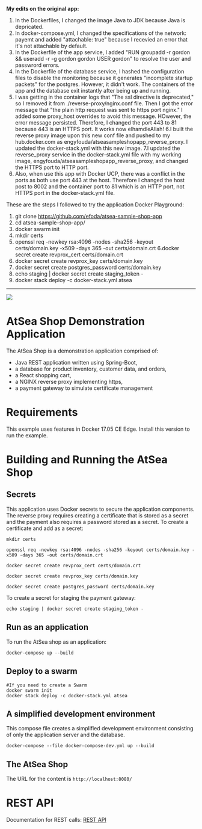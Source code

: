 **My edits on the original app:**
1. In the Dockerfiles, I changed the image Java to JDK because Java is depricated.
2. In docker-compose.yml, I changed the specifications of the network: payemt and added "attachable: true" because I recevied an error that it's not attachable by default.
3. In the Dockerfile of the app service, I added "RUN groupadd -r gordon && useradd -r -g gordon gordon
USER gordon" to resolve the user and passwrord errors.
4. In the Dockerfile of the database service, I hashed the configuration files to disable the monitoring because it generates "incomplete startup packets" for the postgres. However, it didn't work. The containers of the app and the database exit instantly after being up and running.
5. I was getting in the container logs that "The ssl directive is deprecated," so I removed it from ./reverse-proxy/nginx.conf file.
Then I got the error message that "the plain http request was sent to https port nginx."
I added some proxy_host overrides to avoid this message. HOwever, the error message persisted.
Therefore, I changed the port 443 to 81 because 443 is an HTTPS port. It works now elhamdleAllah!
6.I built the reverse proxy image upon this new conf file and pushed to my hub.docker.com as engyfouda/atseasampleshopapp_reverse_proxy.
I updated the docker-stack.yml with this new image.
7.I updated the reverse_proxy service in the docker-stack.yml file with my working image, engyfouda/atseasampleshopapp_reverse_proxy, and changed the HTTPS port to HTTP port.
8. Also, when use this app with Docker UCP, there was a conflict in the ports as both use port 443 at the host. Therefore I changed the host post to 8002 and the container port to 81 which is an HTTP port, not HTTPS port in the docker-stack.yml file.


These are the steps I followed to try the application Docker Playground:
1. git clone https://github.com/efoda/atsea-sample-shop-app
2. cd atsea-sample-shop-app/
3. docker swarm init
4. mkdir certs
5. openssl req -newkey rsa:4096 -nodes -sha256 -keyout certs/domain.key -x509 -days 365 -out certs/domain.crt
6.docker secret create revprox_cert certs/domain.crt
7. docker secret create revprox_key certs/domain.key
8. docker secret create postgres_password certs/domain.key
9. echo staging | docker secret create staging_token - 
10. docker stack deploy -c docker-stack.yml atsea
-----------------------------------------------------------------------------------------------------------------------------------------------------------------

![](atsea_store.png)
#  AtSea Shop Demonstration Application

The AtSea Shop is a demonstration application comprised of: 

* Java REST application written using Spring-Boot, 
* a database for product inventory, customer data, and orders,
* a React shopping cart,
* a NGINX reverse proxy implementing https,
* a payment gateway to simulate certificate management

# Requirements

This example uses features in Docker 17.05 CE Edge. Install this version to run the example.

# Building and Running the AtSea Shop

## Secrets

This application uses Docker secrets to secure the application components. The reverse proxy requires creating a certificate that is stored as a secret and the payment also requires a password stored as a secret. To create a certificate and add as a secret:

```
mkdir certs

openssl req -newkey rsa:4096 -nodes -sha256 -keyout certs/domain.key -x509 -days 365 -out certs/domain.crt

docker secret create revprox_cert certs/domain.crt

docker secret create revprox_key certs/domain.key

docker secret create postgres_password certs/domain.key
```

To create a secret for staging the payment gateway:

```
echo staging | docker secret create staging_token - 
```

## Run as an application

To run the AtSea shop as an application:
```
docker-compose up --build
```

## Deploy to a swarm
```
#If you need to create a Swarm
docker swarm init
docker stack deploy -c docker-stack.yml atsea
```

## A simplified development environment
This compose file creates a simplified development environment consisting of only the application server and the database.

```
docker-compose --file docker-compose-dev.yml up --build
```



## The AtSea Shop 

The URL for the content is `http://localhost:8080/`

# REST API

Documentation for REST calls: [REST API](./REST.md)


